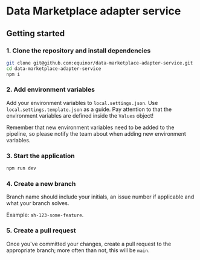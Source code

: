 # Data Marketplace adapter service

## Getting started

### 1. Clone the repository and install dependencies

```sh
git clone git@github.com:equinor/data-marketplace-adapter-service.git
cd data-marketplace-adapter-service
npm i
```

### 2. Add environment variables

Add your environment variables to `local.settings.json`. Use `local.settings.template.json` as a guide. Pay
attention to that the environment variables are defined inside the `Values` object!

Remember that new environment variables need to be added to the pipeline, so please notify the team about when adding new environment variables.

### 3. Start the application

```sh
npm run dev
```

### 4. Create a new branch

Branch name should include your initials, an issue number if applicable and what your branch solves.

Example: `ah-123-some-feature`.

### 5. Create a pull request

Once you've committed your changes, create a pull request to the appropriate branch; more often than not, this will be `main`.
